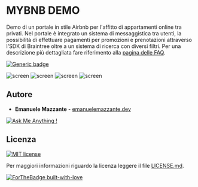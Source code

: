 # MYBNB DEMO
Demo di un portale in stile Airbnb per l'affitto di appartamenti online tra privati. Nel portale è integrato un sistema di messaggistica tra utenti, la possibilità di effettuare pagamenti per promozioni e prenotazioni attraverso l'SDK di Braintree oltre a un sistema di ricerca con diversi filtri. Per una descrizione più dettagliata fare riferimento alla [pagina delle FAQ](https://emanuelemazzante.dev/demo/mybnb/faq). 

[![Generic badge](https://img.shields.io/badge/LIVEDEMO-HERE-<COLOR>.svg)](https://emanuelemazzante.dev/demo/mybnb/)

![screen](../master/art/mybnb_screen_1.jpg)
![screen](../master/art/mybnb_screen_2.jpg)
![screen](../master/art/mybnb_screen_3.jpg)
![screen](../master/art/mybnb_screen_4.jpg)

## Autore

* **Emanuele Mazzante** - [emanuelemazzante.dev](https://emanuelemazzante.dev) 

[![Ask Me Anything !](https://img.shields.io/badge/Ask%20me-anything-1abc9c.svg)](mailto:ciao@emanuelemazzante.dev)

## Licenza

[![MIT license](https://img.shields.io/badge/License-MIT-blue.svg)](https://lbesson.mit-license.org/)

Per maggiori informazioni riguardo la licenza leggere il file [LICENSE.md](LICENSE.md).

[![ForTheBadge built-with-love](http://ForTheBadge.com/images/badges/built-with-love.svg)](https://emanuelemazzante.dev/)